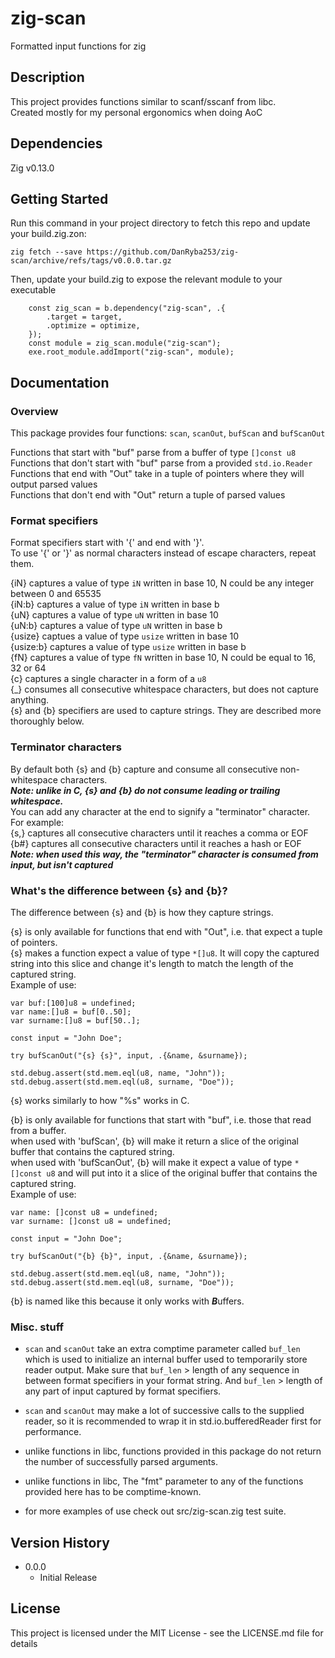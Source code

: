 # zig-scan

Formatted input functions for zig

## Description

This project provides functions similar to scanf/sscanf from libc.  
Created mostly for my personal ergonomics when doing AoC

## Dependencies

Zig v0.13.0

## Getting Started

Run this command in your project directory to fetch this repo and update your build.zig.zon:
```
zig fetch --save https://github.com/DanRyba253/zig-scan/archive/refs/tags/v0.0.0.tar.gz
```

Then, update your build.zig to expose the relevant module to your executable
```
    const zig_scan = b.dependency("zig-scan", .{
        .target = target,
        .optimize = optimize,
    });
    const module = zig_scan.module("zig-scan");
    exe.root_module.addImport("zig-scan", module);
```

## Documentation

### Overview

This package provides four functions: `scan`, `scanOut`, `bufScan` and `bufScanOut`  
  
Functions that start with "buf" parse from a buffer of type `[]const u8`  
Functions that don't start with "buf" parse from a provided `std.io.Reader`  
Functions that end with "Out" take in a tuple of pointers where they will output parsed values  
Functions that don't end with "Out" return a tuple of parsed values

### Format specifiers

Format specifiers start with '{' and end with '}'.  
To use '{' or '}' as normal characters instead of escape characters, repeat them.  
  
{iN} captures a value of type `iN` written in base 10, N could be any integer between 0 and 65535  
{iN:b} captures a value of type `iN` written in base b  
{uN} captures a value of type `uN` written in base 10  
{uN:b} captures a value of type `uN` written in base b  
{usize} captues a value of type `usize` written in base 10  
{usize:b} captures a value of type `usize` written in base b  
{fN} captures a value of type `fN` written in base 10, N could be equal to 16, 32 or 64  
{c} captures a single character in a form of a `u8`  
{_} consumes all consecutive whitespace characters, but does not capture anything.  
{s} and {b} specifiers are used to capture strings. They are described more thoroughly below.

### Terminator characters
By default both {s} and {b} capture and consume all consecutive non-whitespace characters.  
***Note: unlike in C, {s} and {b} do not consume leading or trailing whitespace.***  
You can add any character at the end to signify a "terminator" character. For example:  
{s,} captures all consecutive characters until it reaches a comma or EOF   
{b#} captures all consecutive characters until it reaches a hash or EOF   
***Note: when used this way, the "terminator" character is consumed from input, but isn't captured***

### What's the difference between {s} and {b}?
The difference between {s} and {b} is how they capture strings.  

{s} is only available for functions that end with "Out", i.e. that expect a tuple of pointers.  
{s} makes a function expect a value of type `*[]u8`. It will copy the captured string into this slice and change it's length to match the length of the captured string.  
Example of use:
```
var buf:[100]u8 = undefined;
var name:[]u8 = buf[0..50];
var surname:[]u8 = buf[50..];

const input = "John Doe";

try bufScanOut("{s} {s}", input, .{&name, &surname});

std.debug.assert(std.mem.eql(u8, name, "John"));
std.debug.assert(std.mem.eql(u8, surname, "Doe"));
```
{s} works similarly to how "%s" works in C.  

{b} is only available for functions that start with "buf", i.e. those that read from a buffer.  
when used with 'bufScan', {b} will make it return a slice of the original buffer that contains the captured string.  
when used with 'bufScanOut', {b} will make it expect a value of type `*[]const u8` and will put into it a slice of the original buffer that contains the captured string.  
Example of use:
```
var name: []const u8 = undefined;
var surname: []const u8 = undefined;

const input = "John Doe";

try bufScanOut("{b} {b}", input, .{&name, &surname});

std.debug.assert(std.mem.eql(u8, name, "John"));
std.debug.assert(std.mem.eql(u8, surname, "Doe"));
```
{b} is named like this because it only works with ***B***uffers.

### Misc. stuff

* `scan` and `scanOut` take an extra comptime parameter called `buf_len` which is used to initialize an internal buffer used to temporarily store reader output. Make sure that `buf_len` > length of any sequence in between format specifiers in your format string. And `buf_len` > length of any part of input captured by format specifiers.

* `scan` and `scanOut` may make a lot of successive calls to the supplied reader, so it is recommended to wrap it in std.io.bufferedReader first for performance.

* unlike functions in libc, functions provided in this package do not return the number of successfully parsed arguments.

* unlike functions in libc, The "fmt" parameter to any of the functions provided here has to be comptime-known.

* for more examples of use check out src/zig-scan.zig test suite.

## Version History

* 0.0.0
    * Initial Release

## License

This project is licensed under the MIT License - see the LICENSE.md file for details
